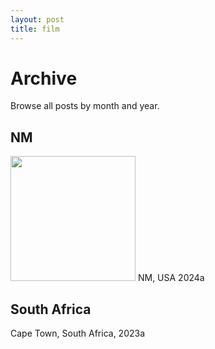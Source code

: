 ```yaml
---
layout: post
title: film
---
```


# Archive

Browse all posts by month and year.


## NM
[<img src="https://github.com/jeein-kim/jeein-kim.github.io/assets/63774418/f144ec1e-632e-4020-a8f3-d66391e2e2e7" width="200" />](https://jeein-kim.github.io/2024/05/15/nm/)
NM, USA 2024a



## South Africa

Cape Town, South Africa, 2023a



